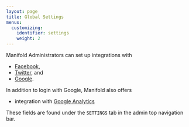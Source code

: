 ```yaml
---
layout: page
title: Global Settings
menus:
  customizing:
    identifier: settings
    weight: 2
---
```


Manifold Administrators can set up integrations with

* [Facebook](/docs/customizing/settings/external_services/oauth/facebook.html),
* [Twitter](/docs/customizing/settings/external_services/oauth/twitter.html), and
* [Google](/docs/customizing/settings/external_services/oauth/google.html).

In addition to login with Google, Manifold also offers

* integration with [Google Analytics](/docs/customizing/settings/external_services/google/index.html)

These fields are found under the `SETTINGS` tab in the admin top navigation bar.
